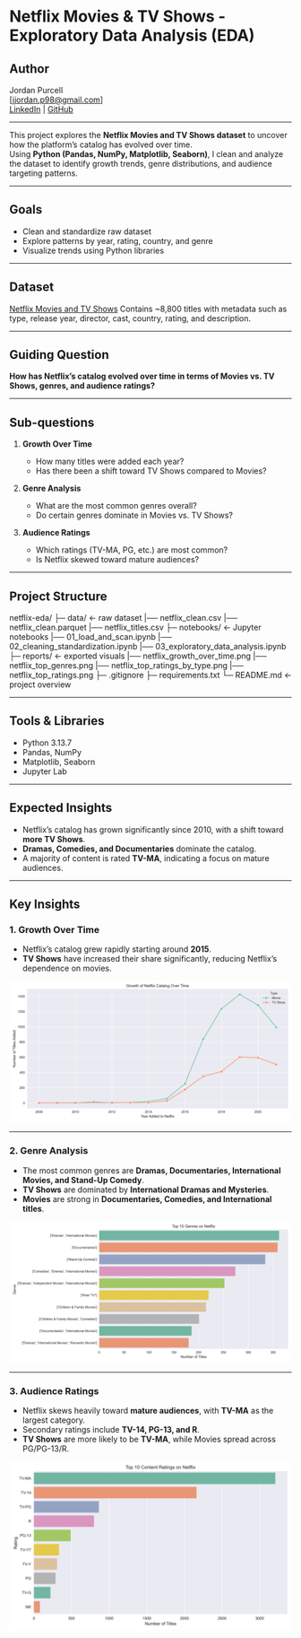 # Netflix Movies & TV Shows - Exploratory Data Analysis (EDA)

## Author

Jordan Purcell  
[jjordan.p98@gmail.com]  
[LinkedIn](https://www.linkedin.com/in/jordan-purcell-07352523a/) | [GitHub](https://github.com/JJJJordy)

---

This project explores the **Netflix Movies and TV Shows dataset** to uncover how the platform’s catalog has evolved over time.  
Using **Python (Pandas, NumPy, Matplotlib, Seaborn)**, I clean and analyze the dataset to identify growth trends, genre distributions, and audience targeting patterns.

---

## Goals

- Clean and standardize raw dataset
- Explore patterns by year, rating, country, and genre
- Visualize trends using Python libraries

---

## Dataset

[Netflix Movies and TV Shows](https://www.kaggle.com/shivamb/netflix-shows)
Contains ~8,800 titles with metadata such as type, release year, director, cast, country, rating, and description.

---

## Guiding Question

**How has Netflix’s catalog evolved over time in terms of Movies vs. TV Shows, genres, and audience ratings?**

---

## Sub-questions

1. **Growth Over Time**

   - How many titles were added each year?
   - Has there been a shift toward TV Shows compared to Movies?

2. **Genre Analysis**

   - What are the most common genres overall?
   - Do certain genres dominate in Movies vs. TV Shows?

3. **Audience Ratings**
   - Which ratings (TV-MA, PG, etc.) are most common?
   - Is Netflix skewed toward mature audiences?

---

## Project Structure

netflix-eda/
├─ data/ <- raw dataset
|── netflix_clean.csv
|── netflix_clean.parquet
|── netflix_titles.csv
├─ notebooks/ <- Jupyter notebooks
|── 01_load_and_scan.ipynb
|── 02_cleaning_standardization.ipynb
|── 03_exploratory_data_analysis.ipynb
├─ reports/ <- exported visuals
|── netflix_growth_over_time.png
|── netflix_top_genres.png
|── netflix_top_ratings_by_type.png
|── netflix_top_ratings.png
├─ .gitignore
├─ requirements.txt
└─ README.md <- project overview

---

## Tools & Libraries

- Python 3.13.7
- Pandas, NumPy
- Matplotlib, Seaborn
- Jupyter Lab

---

## Expected Insights

- Netflix’s catalog has grown significantly since 2010, with a shift toward **more TV Shows**.
- **Dramas, Comedies, and Documentaries** dominate the catalog.
- A majority of content is rated **TV-MA**, indicating a focus on mature audiences.

---

## Key Insights

### 1. Growth Over Time

- Netflix’s catalog grew rapidly starting around **2015**.
- **TV Shows** have increased their share significantly, reducing Netflix’s dependence on movies.

![Growth Over Time](reports/netflix_growth_over_time.png)

---

### 2. Genre Analysis

- The most common genres are **Dramas, Documentaries, International Movies, and Stand-Up Comedy**.
- **TV Shows** are dominated by **International Dramas and Mysteries**.
- **Movies** are strong in **Documentaries, Comedies, and International titles**.

![Top Genres](reports/netflix_top_genres.png)

---

### 3. Audience Ratings

- Netflix skews heavily toward **mature audiences**, with **TV-MA** as the largest category.
- Secondary ratings include **TV-14, PG-13, and R**.
- **TV Shows** are more likely to be **TV-MA**, while Movies spread across PG/PG-13/R.

![Top Ratings](reports/netflix_top_ratings.png)

